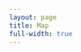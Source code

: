 ```yaml
---
layout: page
title: Map
full-width: true
---
```



<div style=text-align: center>
<object type=image/svg+xml data=/svgs/BasicAbstractAlgebra.txt.svg> </object>
</div>
